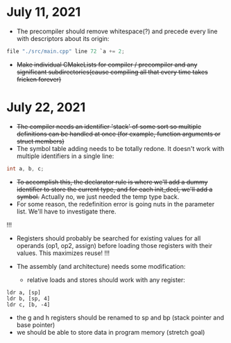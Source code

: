 # July 11, 2021

- The precompiler should remove whitespace(?) and precede every line with descriptors about its origin:

~~~ C
file "./src/main.cpp" line 72 `a += 2;
~~~

- ~~Make individual CMakeLists for compiler / precompiler and any significant subdirectories(cause compiling all that every time takes fricken forever)~~

# July 22, 2021

- ~~The compiler needs an identifier 'stack' of some sort so multiple definitions can be handled at once (for example, function arguments or struct members)~~
- The symbol table adding needs to be totally redone. It doesn't work with multiple identifiers in a single line:
~~~ c
int a, b, c;
~~~
- ~~To accomplish this, the declarator rule is where we'll add a dummy identifier to store the current type, and for each init_decl, we'll add a symbol.~~ Actually no, we just needed the temp type back.
- For some reason, the redefinition error is going nuts in the parameter list. We'll have to investigate there.

!!!
- Registers should probably be searched for existing values for all operands (op1, op2, assign) before loading those registers with their values. This maximizes reuse!
!!!

- The assembly (and architecture) needs some modification:
  - relative loads and stores should work with any register:
~~~arm
ldr a, [sp]
ldr b, [sp, 4]
ldr c, [b, -4]
~~~
  - the g and h registers should be renamed to sp and bp (stack pointer and base pointer)
  - we should be able to store data in program memory (stretch goal)